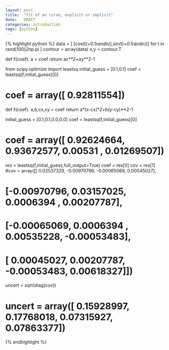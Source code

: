 ```yaml
---
layout: post
title:  "fit of an curve, explicit or implicit"
date:   DRAFT
categories: introduction
tags: [python]
--- 
```



{% highlight python %}
data = [ [cos(t)+0.1*randn(),sin(t)+0.1*randn()] for t in rand(100)*2*np.pi ]
contour = array(data)
x,y = contour.T

 

def f(coef):
    a = coef
    return a*x**2+a*y**2-1

 

from scipy.optimize import leastsq
initial_guess = [0.1,0.1]
coef = leastsq(f,initial_guess)[0]
# coef = array([ 0.92811554])

 

def f(coef):
    a,b,cx,cy = coef
    return a*(x-cx)**2+b*(y-cy)**2-1

initial_guess = [0.1,0.1,0.0,0.0]
coef = leastsq(f,initial_guess)[0]
# coef = array([ 0.92624664,  0.93672577,  0.00531   ,  0.01269507])

 

res = leastsq(f,initial_guess,full_output=True)
coef = res[0]
cov  = res[1]
#cov = array([[ 0.02537329, -0.00970796, -0.00065069,  0.00045027],
#             [-0.00970796,  0.03157025,  0.0006394 ,  0.00207787],
#             [-0.00065069,  0.0006394 ,  0.00535228, -0.00053483],
#             [ 0.00045027,  0.00207787, -0.00053483,  0.00618327]])

uncert = sqrt(diag(cov))
# uncert = array([ 0.15928997,  0.17768018,  0.07315927,  0.07863377])    

{% endhighlight %}